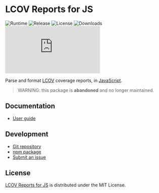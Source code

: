 # LCOV Reports for JS
![Runtime](https://flat.badgen.net/npm/node/@cedx/lcov) ![Release](https://flat.badgen.net/npm/v/@cedx/lcov) ![License](https://flat.badgen.net/npm/license/@cedx/lcov) ![Downloads](https://flat.badgen.net/npm/dt/@cedx/lcov) ![Coverage](https://flat.badgen.net/coveralls/c/bitbucket/cedx/lcov.js)

Parse and format [LCOV](http://ltp.sourceforge.net/coverage/lcov.php) coverage reports,
in [JavaScript](https://developer.mozilla.org/en-US/docs/Web/JavaScript).

> WARNING: this package is **abandoned** and no longer maintained.

## Documentation
- [User guide](https://bitbucket.org/cedx/lcov.js/wiki)

## Development
- [Git repository](https://bitbucket.org/cedx/lcov.js)
- [npm package](https://www.npmjs.com/package/@cedx/lcov)
- [Submit an issue](https://bitbucket.org/cedx/lcov.js/issues)

## License
[LCOV Reports for JS](https://bitbucket.org/cedx/lcov.js) is distributed under the MIT License.
